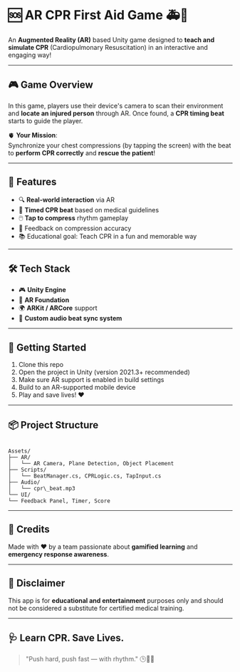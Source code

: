 # 🆘 AR CPR First Aid Game 🚑💓

An **Augmented Reality (AR)** based Unity game designed to **teach and simulate CPR** (Cardiopulmonary Resuscitation) in an interactive and engaging way!

---

## 🎮 Game Overview

In this game, players use their device's camera to scan their environment and **locate an injured person** through AR. Once found, a **CPR timing beat** starts to guide the player.

🫀 **Your Mission**:  
Synchronize your chest compressions (by tapping the screen) with the beat to **perform CPR correctly** and **rescue the patient**!

---

## 🧠 Features

- 🔍 **Real-world interaction** via AR
- 🎵 **Timed CPR beat** based on medical guidelines
- 🖱️ **Tap to compress** rhythm gameplay
- 🎯 Feedback on compression accuracy
- 📚 Educational goal: Teach CPR in a fun and memorable way

---

## 🛠️ Tech Stack

- 🎮 **Unity Engine**
- 📱 **AR Foundation**
- 🌍 **ARKit / ARCore** support
- 🎵 **Custom audio beat sync system**

---

## 🚀 Getting Started

1. Clone this repo
2. Open the project in Unity (version 2021.3+ recommended)
3. Make sure AR support is enabled in build settings
4. Build to an AR-supported mobile device
5. Play and save lives! ❤️

---

## 📦 Project Structure

```

Assets/
├── AR/
│   └── AR Camera, Plane Detection, Object Placement
├── Scripts/
│   └── BeatManager.cs, CPRLogic.cs, TapInput.cs
├── Audio/
│   └── cpr\_beat.mp3
└── UI/
└── Feedback Panel, Timer, Score

```

---

## 📖 Credits

Made with ❤️ by a team passionate about **gamified learning** and **emergency response awareness**.

---

## 📢 Disclaimer

This app is for **educational and entertainment** purposes only and should not be considered a substitute for certified medical training.

---

## 🩺 Learn CPR. Save Lives.

> "Push hard, push fast — with rhythm." 🕒💪🎶